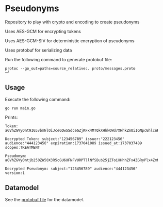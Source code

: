 # Pseudonyms

Repository to play with crypto and encoding to create pseudonyms

Uses AES-GCM for encrypting tokens

Uses AES-GCM-SIV for deterministic encryption of pseudonyms

Uses protobuf for serializing data

Run the following command to generate protobuf file:

```
protoc --go_out=paths=source_relative:. proto/messages.proto                                                                                                                                     ─╯

```

## Usage

Execute the following command:

```shell
go run main.go
```

Prints:

```
Token: aGVhZGVyOnt9IG5vbmNlOiJceGQwSSdceGZjKFx4MTQkXHhkOWd7XHhkZmUiIGNpcGhlcnRleHQ6Ilx4ZDNYXHgwY1x4YzFceGUyXHhlMmtYXHhhYlx4OWZ+XHg4M1x4ZTFqXHhhNCNceGFlXHgxYW1ceDg3XHhjYWZceGIwXHgxYVx4Y2VceGRkPDRceGU3XHgwY1x4MDNceDFkXHgwOFx4ZjFceDg3e1x4YWJceDExXHgwZlx4MWV2XHhiZHZceGJkTVx4YThMKVwidVtjalx4ODBceGUzXHg5NFx4YzUlaVx4OTlceGZkXHgxMlx4YzImIg==

Decrypted Token: subject:"123456789" issuer:"222123456" audience:"444123456" expiration:1737041089 issued_at:1737037489 scopes:TREATMENT

Pseudonym: aGVhZGVyOntjb250ZW50X3R5cGU6UFNFVURPTllNfSBub25jZToiXHhhZFx4ZGRyPlx4ZmNceDljXHgxYlx4YmVZTVx4YzlaIiBjaXBoZXJ0ZXh0OiJceDE22ZN8bDlSXCJceGNkXHhmYX5ceGRkXHhjY1x4MDFceGFiXHhkOXpMXHg4OVx4YjBfXHhiZnlWeFx4YzBSXHhmY1xuJytceDEyXHg4NVx4ZDBeXHhiZVx4MThceGEzZHgi

Decrypted Pseudonym: subject:"123456789" audience:"444123456" version:1
```

## Datamodel

See the [protobuf file](proto/messages.proto) for the datamodel.
